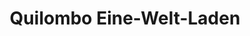 ---
title: "Quilombo Eine-Welt-Laden"
url: /dresden/quilombo-eine-welt-laden/
shop: Lebensmittel
---